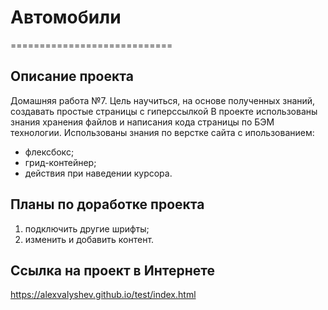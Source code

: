 # **Автомобили**
============================
## **Описание проекта**
Домашняя работа №7.
Цель научиться, на основе полученных знаний, создавать простые страницы с гиперссылкой
В проекте использованы знания хранения файлов и написания кода страницы по БЭМ технологии.
Использованы знания по верстке сайта с ипользованием:
* флексбокс;
* грид-контейнер;
* действия при наведении курсора.

## **Планы по доработке проекта**
1. подключить другие шрифты;
2. изменить и добавить контент.

## **Ссылка на проект в Интернете**
   https://alexvalyshev.github.io/test/index.html